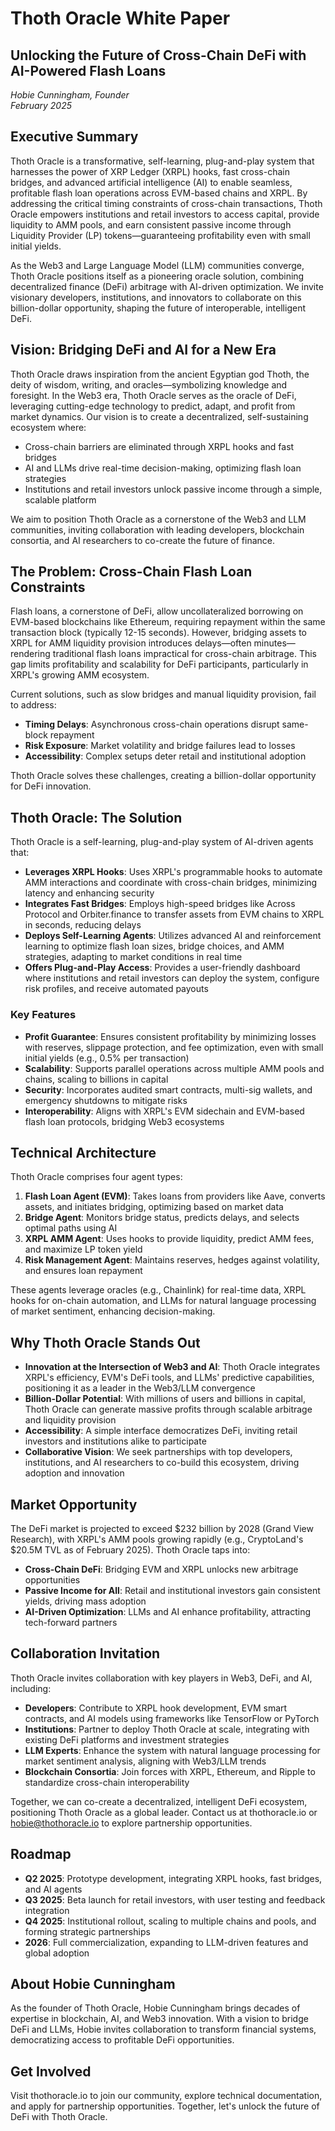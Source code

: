 # Thoth Oracle White Paper
## Unlocking the Future of Cross-Chain DeFi with AI-Powered Flash Loans

*Hobie Cunningham, Founder*  
*February 2025*

## Executive Summary

Thoth Oracle is a transformative, self-learning, plug-and-play system that harnesses the power of XRP Ledger (XRPL) hooks, fast cross-chain bridges, and advanced artificial intelligence (AI) to enable seamless, profitable flash loan operations across EVM-based chains and XRPL. By addressing the critical timing constraints of cross-chain transactions, Thoth Oracle empowers institutions and retail investors to access capital, provide liquidity to AMM pools, and earn consistent passive income through Liquidity Provider (LP) tokens—guaranteeing profitability even with small initial yields.

As the Web3 and Large Language Model (LLM) communities converge, Thoth Oracle positions itself as a pioneering oracle solution, combining decentralized finance (DeFi) arbitrage with AI-driven optimization. We invite visionary developers, institutions, and innovators to collaborate on this billion-dollar opportunity, shaping the future of interoperable, intelligent DeFi.

## Vision: Bridging DeFi and AI for a New Era

Thoth Oracle draws inspiration from the ancient Egyptian god Thoth, the deity of wisdom, writing, and oracles—symbolizing knowledge and foresight. In the Web3 era, Thoth Oracle serves as the oracle of DeFi, leveraging cutting-edge technology to predict, adapt, and profit from market dynamics. Our vision is to create a decentralized, self-sustaining ecosystem where:

- Cross-chain barriers are eliminated through XRPL hooks and fast bridges
- AI and LLMs drive real-time decision-making, optimizing flash loan strategies
- Institutions and retail investors unlock passive income through a simple, scalable platform

We aim to position Thoth Oracle as a cornerstone of the Web3 and LLM communities, inviting collaboration with leading developers, blockchain consortia, and AI researchers to co-create the future of finance.

## The Problem: Cross-Chain Flash Loan Constraints

Flash loans, a cornerstone of DeFi, allow uncollateralized borrowing on EVM-based blockchains like Ethereum, requiring repayment within the same transaction block (typically 12-15 seconds). However, bridging assets to XRPL for AMM liquidity provision introduces delays—often minutes—rendering traditional flash loans impractical for cross-chain arbitrage. This gap limits profitability and scalability for DeFi participants, particularly in XRPL's growing AMM ecosystem.

Current solutions, such as slow bridges and manual liquidity provision, fail to address:

- **Timing Delays**: Asynchronous cross-chain operations disrupt same-block repayment
- **Risk Exposure**: Market volatility and bridge failures lead to losses
- **Accessibility**: Complex setups deter retail and institutional adoption

Thoth Oracle solves these challenges, creating a billion-dollar opportunity for DeFi innovation.

## Thoth Oracle: The Solution

Thoth Oracle is a self-learning, plug-and-play system of AI-driven agents that:

- **Leverages XRPL Hooks**: Uses XRPL's programmable hooks to automate AMM interactions and coordinate with cross-chain bridges, minimizing latency and enhancing security
- **Integrates Fast Bridges**: Employs high-speed bridges like Across Protocol and Orbiter.finance to transfer assets from EVM chains to XRPL in seconds, reducing delays
- **Deploys Self-Learning Agents**: Utilizes advanced AI and reinforcement learning to optimize flash loan sizes, bridge choices, and AMM strategies, adapting to market conditions in real time
- **Offers Plug-and-Play Access**: Provides a user-friendly dashboard where institutions and retail investors can deploy the system, configure risk profiles, and receive automated payouts

### Key Features

- **Profit Guarantee**: Ensures consistent profitability by minimizing losses with reserves, slippage protection, and fee optimization, even with small initial yields (e.g., 0.5% per transaction)
- **Scalability**: Supports parallel operations across multiple AMM pools and chains, scaling to billions in capital
- **Security**: Incorporates audited smart contracts, multi-sig wallets, and emergency shutdowns to mitigate risks
- **Interoperability**: Aligns with XRPL's EVM sidechain and EVM-based flash loan protocols, bridging Web3 ecosystems

## Technical Architecture

Thoth Oracle comprises four agent types:

1. **Flash Loan Agent (EVM)**: Takes loans from providers like Aave, converts assets, and initiates bridging, optimizing based on market data
2. **Bridge Agent**: Monitors bridge status, predicts delays, and selects optimal paths using AI
3. **XRPL AMM Agent**: Uses hooks to provide liquidity, predict AMM fees, and maximize LP token yield
4. **Risk Management Agent**: Maintains reserves, hedges against volatility, and ensures loan repayment

These agents leverage oracles (e.g., Chainlink) for real-time data, XRPL hooks for on-chain automation, and LLMs for natural language processing of market sentiment, enhancing decision-making.

## Why Thoth Oracle Stands Out

- **Innovation at the Intersection of Web3 and AI**: Thoth Oracle integrates XRPL's efficiency, EVM's DeFi tools, and LLMs' predictive capabilities, positioning it as a leader in the Web3/LLM convergence
- **Billion-Dollar Potential**: With millions of users and billions in capital, Thoth Oracle can generate massive profits through scalable arbitrage and liquidity provision
- **Accessibility**: A simple interface democratizes DeFi, inviting retail investors and institutions alike to participate
- **Collaborative Vision**: We seek partnerships with top developers, institutions, and AI researchers to co-build this ecosystem, driving adoption and innovation

## Market Opportunity

The DeFi market is projected to exceed $232 billion by 2028 (Grand View Research), with XRPL's AMM pools growing rapidly (e.g., CryptoLand's $20.5M TVL as of February 2025). Thoth Oracle taps into:

- **Cross-Chain DeFi**: Bridging EVM and XRPL unlocks new arbitrage opportunities
- **Passive Income for All**: Retail and institutional investors gain consistent yields, driving mass adoption
- **AI-Driven Optimization**: LLMs and AI enhance profitability, attracting tech-forward partners

## Collaboration Invitation

Thoth Oracle invites collaboration with key players in Web3, DeFi, and AI, including:

- **Developers**: Contribute to XRPL hook development, EVM smart contracts, and AI models using frameworks like TensorFlow or PyTorch
- **Institutions**: Partner to deploy Thoth Oracle at scale, integrating with existing DeFi platforms and investment strategies
- **LLM Experts**: Enhance the system with natural language processing for market sentiment analysis, aligning with Web3/LLM trends
- **Blockchain Consortia**: Join forces with XRPL, Ethereum, and Ripple to standardize cross-chain interoperability

Together, we can co-create a decentralized, intelligent DeFi ecosystem, positioning Thoth Oracle as a global leader. Contact us at thothoracle.io or [hobie@thothoracle.io](mailto:hobie@thothoracle.io) to explore partnership opportunities.

## Roadmap

- **Q2 2025**: Prototype development, integrating XRPL hooks, fast bridges, and AI agents
- **Q3 2025**: Beta launch for retail investors, with user testing and feedback integration
- **Q4 2025**: Institutional rollout, scaling to multiple chains and pools, and forming strategic partnerships
- **2026**: Full commercialization, expanding to LLM-driven features and global adoption

## About Hobie Cunningham

As the founder of Thoth Oracle, Hobie Cunningham brings decades of expertise in blockchain, AI, and Web3 innovation. With a vision to bridge DeFi and LLMs, Hobie invites collaboration to transform financial systems, democratizing access to profitable DeFi opportunities.

## Get Involved

Visit thothoracle.io to join our community, explore technical documentation, and apply for partnership opportunities. Together, let's unlock the future of DeFi with Thoth Oracle.
